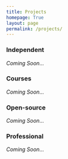 ```yaml
---
title: Projects
homepage: True
layout: page
permalink: /projects/
---
```


### Independent
_Coming Soon..._
### Courses
_Coming Soon..._
### Open-source
_Coming Soon..._
### Professional
_Coming Soon..._

